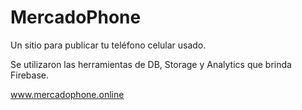# MercadoPhone

Un sitio para publicar tu teléfono celular usado.

Se utilizaron las herramientas de DB, Storage y Analytics que brinda Firebase.

www.mercadophone.online
